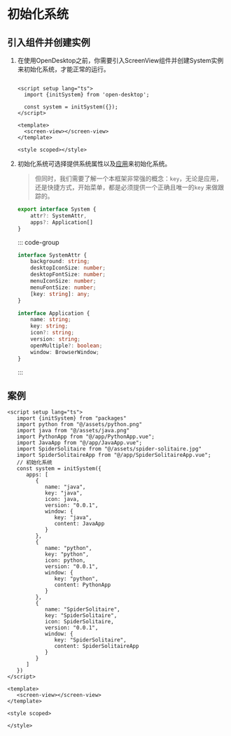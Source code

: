 # 初始化系统

## 引入组件并创建实例

1. 在使用OpenDesktop之前，你需要引入ScreenView组件并创建System实例来初始化系统，才能正常的运行。

    ``` vue
    
    <script setup lang="ts">
      import {initSystem} from 'open-desktop';
    
      const system = initSystem({});
    </script>
    
    <template>
      <screen-view></screen-view>
    </template>
    
    <style scoped></style>
    
    ```

2. 初始化系统可选择提供系统属性以及[应用](./application)来初始化系统。

   > 但同时，我们需要了解一个本框架非常强的概念：`key`，无论是应用，还是快捷方式，开始菜单，都是必须提供一个正确且唯一的`key`
   来做跟踪的。

    ``` ts
    export interface System {
        attr?: SystemAttr,
        apps?: Application[]
    }
    ```

   ::: code-group

    ``` ts [SystemAttr]
    interface SystemAttr {
        background: string;
        desktopIconSize: number;
        desktopFontSize: number;
        menuIconSize: number;
        menuFontSize: number;
        [key: string]: any;
    }
    ```

    ``` ts [Application]
    interface Application {
        name: string;
        key: string;
        icon?: string;
        version: string;
        openMultiple?: boolean;
        window: BrowserWindow;
    }
    ```

   :::

## 案例

``` vue
<script setup lang="ts">
   import {initSystem} from "packages"
   import python from "@/assets/python.png"
   import java from "@/assets/java.png"
   import PythonApp from "@/app/PythonApp.vue";
   import JavaApp from "@/app/JavaApp.vue";
   import SpiderSolitaire from "@/assets/spider-solitaire.jpg"
   import SpiderSolitaireApp from "@/app/SpiderSolitaireApp.vue";
   // 初始化系统
   const system = initSystem({
      apps: [
         {
            name: "java",
            key: "java",
            icon: java,
            version: "0.0.1",
            window: {
               key: "java",
               content: JavaApp
            }
         },
         {
            name: "python",
            key: "python",
            icon: python,
            version: "0.0.1",
            window: {
               key: "python",
               content: PythonApp
            }
         },
         {
            name: "SpiderSolitaire",
            key: "SpiderSolitaire",
            icon: SpiderSolitaire,
            version: "0.0.1",
            window: {
               key: "SpiderSolitaire",
               content: SpiderSolitaireApp
            }
         }
      ]
   })
</script>

<template>
   <screen-view></screen-view>
</template>

<style scoped>

</style>

```